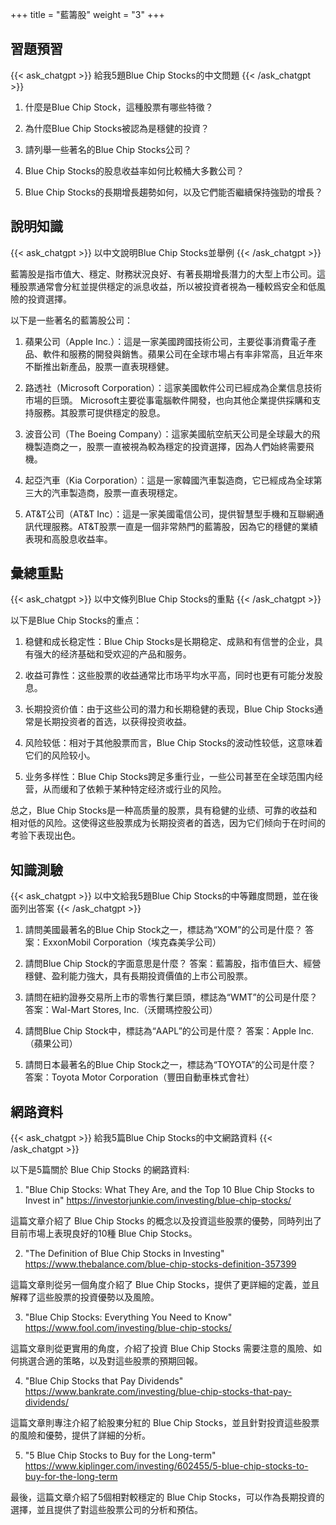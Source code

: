 +++
title = "藍籌股"
weight = "3"
+++
## 習題預習
{{< ask_chatgpt >}}
給我5題Blue Chip Stocks的中文問題
{{< /ask_chatgpt >}}



1. 什麼是Blue Chip Stock，這種股票有哪些特徵？

2. 為什麼Blue Chip Stocks被認為是穩健的投資？

3. 請列舉一些著名的Blue Chip Stocks公司？

4. Blue Chip Stocks的股息收益率如何比較桶大多數公司？

5. Blue Chip Stocks的長期增長趨勢如何，以及它們能否繼續保持強勁的增長？   

## 說明知識
{{< ask_chatgpt >}}
以中文說明Blue Chip Stocks並舉例
{{< /ask_chatgpt >}}



藍籌股是指市值大、穩定、財務狀況良好、有著長期增長潛力的大型上市公司。這種股票通常會分紅並提供穩定的派息收益，所以被投資者視為一種較爲安全和低風險的投資選擇。

以下是一些著名的藍籌股公司：

1. 蘋果公司（Apple Inc.）：這是一家美國跨國技術公司，主要從事消費電子產品、軟件和服務的開發與銷售。蘋果公司在全球市場占有率非常高，且近年來不斷推出新產品，股票一直表現穩健。

2. 路透社（Microsoft Corporation）：這家美國軟件公司已經成為企業信息技術市場的巨頭。 Microsoft主要從事電腦軟件開發，也向其他企業提供採購和支持服務。其股票可提供穩定的股息。

3. 波音公司（The Boeing Company）：這家美國航空航天公司是全球最大的飛機製造商之一，股票一直被視為較為穩定的投資選擇，因為人們始終需要飛機。

4. 起亞汽車（Kia Corporation）：這是一家韓國汽車製造商，它已經成為全球第三大的汽車製造商，股票一直表現穩定。

5. AT&T公司（AT&T Inc）：這是一家美國電信公司，提供智慧型手機和互聯網通訊代理服務。AT&T股票一直是一個非常熱門的藍籌股，因為它的穩健的業績表現和高股息收益率。   

## 彙總重點
{{< ask_chatgpt >}}
以中文條列Blue Chip Stocks的重點
{{< /ask_chatgpt >}}



以下是Blue Chip Stocks的重点：

1. 稳健和成长稳定性：Blue Chip Stocks是长期稳定、成熟和有信誉的企业，具有强大的经济基础和受欢迎的产品和服务。

2. 收益可靠性：这些股票的收益通常比市场平均水平高，同时也更有可能分发股息。

3. 长期投资价值：由于这些公司的潜力和长期稳健的表现，Blue Chip Stocks通常是长期投资者的首选，以获得投资收益。

4. 风险较低：相对于其他股票而言，Blue Chip Stocks的波动性较低，这意味着它们的风险较小。

5. 业务多样性：Blue Chip Stocks跨足多重行业，一些公司甚至在全球范围内经营，从而缓和了依赖于某种特定经济或行业的风险。

总之，Blue Chip Stocks是一种高质量的股票，具有稳健的业绩、可靠的收益和相对低的风险。这使得这些股票成为长期投资者的首选，因为它们倾向于在时间的考验下表现出色。   

## 知識測驗
{{< ask_chatgpt >}}
以中文給我5題Blue Chip Stocks的中等難度問題，並在後面列出答案
{{< /ask_chatgpt >}}



1. 請問美國最著名的Blue Chip Stock之一，標誌為“XOM”的公司是什麼？
答案：ExxonMobil Corporation（埃克森美孚公司）

2. 請問Blue Chip Stock的字面意思是什麼？
答案：藍籌股，指市值巨大、經營穩健、盈利能力強大，具有長期投資價值的上市公司股票。

3. 請問在紐約證券交易所上市的零售行業巨頭，標誌為“WMT”的公司是什麼？
答案：Wal-Mart Stores, Inc.（沃爾瑪控股公司）

4. 請問Blue Chip Stock中，標誌為“AAPL”的公司是什麼？
答案：Apple Inc.（蘋果公司）

5. 請問日本最著名的Blue Chip Stock之一，標誌為“TOYOTA”的公司是什麼？
答案：Toyota Motor Corporation（豐田自動車株式會社）   

## 網路資料
{{< ask_chatgpt >}}
給我5篇Blue Chip Stocks的中文網路資料
{{< /ask_chatgpt >}}

以下是5篇關於 Blue Chip Stocks 的網路資料:

1. "Blue Chip Stocks: What They Are, and the Top 10 Blue Chip Stocks to Invest in"
https://investorjunkie.com/investing/blue-chip-stocks/

這篇文章介紹了 Blue Chip Stocks 的概念以及投資這些股票的優勢，同時列出了目前市場上表現良好的10種 Blue Chip Stocks。

2. "The Definition of Blue Chip Stocks in Investing"
https://www.thebalance.com/blue-chip-stocks-definition-357399

這篇文章則從另一個角度介紹了 Blue Chip Stocks，提供了更詳細的定義，並且解釋了這些股票的投資優勢以及風險。

3. "Blue Chip Stocks: Everything You Need to Know"
https://www.fool.com/investing/blue-chip-stocks/

這篇文章則從更實用的角度，介紹了投資 Blue Chip Stocks 需要注意的風險、如何挑選合適的策略，以及對這些股票的預期回報。

4. "Blue Chip Stocks that Pay Dividends"
https://www.bankrate.com/investing/blue-chip-stocks-that-pay-dividends/

這篇文章則專注介紹了給股東分紅的 Blue Chip Stocks，並且針對投資這些股票的風險和優勢，提供了詳細的分析。

5. "5 Blue Chip Stocks to Buy for the Long-term"
https://www.kiplinger.com/investing/602455/5-blue-chip-stocks-to-buy-for-the-long-term

最後，這篇文章介紹了5個相對較穩定的 Blue Chip Stocks，可以作為長期投資的選擇，並且提供了對這些股票公司的分析和預估。   

